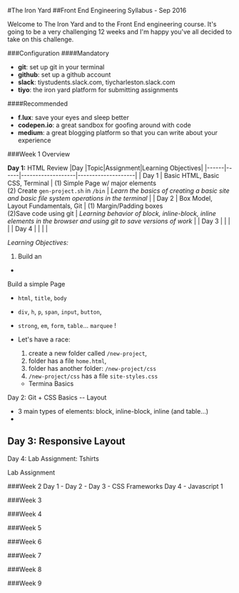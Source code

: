 #The Iron Yard 
##Front End Engineering Syllabus - Sep 2016

Welcome to The Iron Yard and to the Front End engineering course. It's going to be a very challenging 12 weeks and I'm happy you've all decided to take on this challenge. 

###Configuration
####Mandatory
- **git**: set up git in your terminal
- **github**: set up a github account
- **slack**: tiystudents.slack.com, tiycharleston.slack.com
- **tiyo**: the iron yard platform for submitting assignments

####Recommended
- **f.lux**: save your eyes and sleep better
- **codepen.io**: a great sandbox for goofing around with code
- **medium**: a great blogging platform so that you can write about your experience


###Week 1 Overview

**Day 1:** HTML Review
|Day  |Topic|Assignment|Learning Objectives|
|------|------|-------------------|--------------------|
| Day 1  | Basic HTML, Basic CSS, Terminal | (1) Simple Page w/ major elements<br/> (2) Create `gen-project.sh` in `/bin` | *Learn the basics of creating a basic site and basic file system operations in the terminal* |
| Day 2  | Box Model, Layout Fundamentals, Git  | (1) Margin/Padding boxes <br> (2)Save code using git | *Learning behavior of block, inline-block, inline elements in the browser and using git to save versions of work* |
| Day 3  |  | | |
| Day 4  | | | |


*Learning Objectives:* 
1. Build an 
-
 Build a simple Page
- `html`, `title`,  `body` 
- `div`, `h`, `p`, `span`, `input`, `button`,    
- `strong`, `em`, `form`, `table`... `marquee` !

- Let's have a race: 
  1. create a new folder called `/new-project`, 
  2. folder has a file `home.html`,
  3. folder has another folder: `/new-project/css`
  4. `/new-project/css` has a file `site-styles.css`
  
  - Termina Basics 

  

Day 2: Git + CSS Basics -- Layout 
  - 3 main types of elements: block, inline-block, inline (and table...)
  - 

Day 3: Responsive Layout
  -

Day 4: Lab Assignment: Tshirts

Lab Assignment

###Week 2
Day 1 - 
Day 2 - 
Day 3 - CSS Frameworks
Day 4 - Javascript 1

###Week 3

###Week 4

###Week 5

###Week 6

###Week 7

###Week 8

###Week 9

